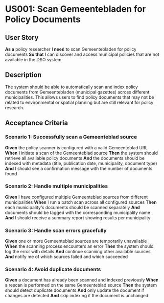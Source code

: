 # US001: Scan Gemeentebladen for Policy Documents

## User Story

**As a** policy researcher
**I need** to scan Gemeentebladen for policy documents
**So that** I can discover and access municipal policies that are not available in the DSO system

## Description

The system should be able to automatically scan and index policy documents from Gemeentebladen (municipal gazettes) across different municipalities. This allows users to find policy documents that may not be related to environmental or spatial planning but are still relevant for policy research.

## Acceptance Criteria

### Scenario 1: Successfully scan a Gemeenteblad source

**Given** the policy scanner is configured with a valid Gemeenteblad URL
**When** I initiate a scan of the Gemeenteblad source
**Then** the system should retrieve all available policy documents
**And** the documents should be indexed with metadata (title, publication date, municipality, document type)
**And** I should see a confirmation message with the number of documents found

### Scenario 2: Handle multiple municipalities

**Given** I have configured multiple Gemeenteblad sources from different municipalities
**When** I run a batch scan across all configured sources
**Then** each municipality's documents should be scanned separately
**And** documents should be tagged with the corresponding municipality name
**And** I should receive a summary report showing results per municipality

### Scenario 3: Handle scan errors gracefully

**Given** one or more Gemeenteblad sources are temporarily unavailable
**When** the scanning process encounters an error
**Then** the system should log the error with details
**And** continue scanning other available sources
**And** notify me of which sources failed and which succeeded

### Scenario 4: Avoid duplicate documents

**Given** a document has already been scanned and indexed previously
**When** a rescan is performed on the same Gemeenteblad source
**Then** the system should detect duplicate documents
**And** only update the document if changes are detected
**And** skip indexing if the document is unchanged
